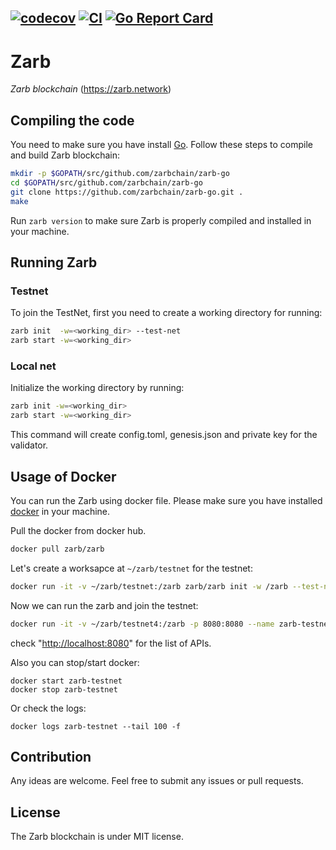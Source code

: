 [![codecov](https://codecov.io/gh/zarbchain/zarb-go/branch/main/graph/badge.svg?token=8N6N60D5UI)](https://codecov.io/gh/zarbchain/zarb-go)
[![CI](https://github.com/zarbchain/zarb-go/workflows/CI/badge.svg)](https://github.com/zarbchain/zarb-go/actions?query=workflow%3ACI+branch%3Amain+)
[![Go Report Card](https://goreportcard.com/badge/github.com/zarbchain/zarb-go)](https://goreportcard.com/report/github.com/zarbchain/zarb-go)
------
# Zarb

*Zarb blockchain* (https://zarb.network)

## Compiling the code

You need to make sure you have install [Go](https://golang.org/).
Follow these steps to compile and build Zarb blockchain:

```bash
mkdir -p $GOPATH/src/github.com/zarbchain/zarb-go
cd $GOPATH/src/github.com/zarbchain/zarb-go
git clone https://github.com/zarbchain/zarb-go.git .
make
```

Run `zarb version` to make sure Zarb is properly compiled and installed in your machine.

## Running Zarb


### Testnet

To join the TestNet, first you need to create a working directory for running:

```bash
zarb init  -w=<working_dir> --test-net
zarb start -w=<working_dir>
```

### Local net

Initialize the working directory by running:

 ```bash
 zarb init -w=<working_dir>
 zarb start -w=<working_dir>
 ```

 This command will create config.toml, genesis.json and private key for the validator.

## Usage of Docker

You can run the Zarb using docker file. Please make sure you have installed [docker](https://docs.docker.com/engine/install/) in your machine. 

Pull the docker from docker hub.

```bash
docker pull zarb/zarb
```

Let's create a worksapce at `~/zarb/testnet` for the testnet:

```bash
docker run -it -v ~/zarb/testnet:/zarb zarb/zarb init -w /zarb --test-net
```

Now we can run the zarb and join the testnet:

```bash
docker run -it -v ~/zarb/testnet4:/zarb -p 8080:8080 --name zarb-testnet zarb/zarb start -w /zarb
```

check "[http://localhost:8080](http://localhost:8080)" for the list of APIs.

Also you can stop/start docker:
```
docker start zarb-testnet
docker stop zarb-testnet
```

Or check the logs:
```
docker logs zarb-testnet --tail 100 -f
```

## Contribution

 Any ideas are welcome. Feel free to submit any issues or pull requests.

## License

The Zarb blockchain is under MIT license.
